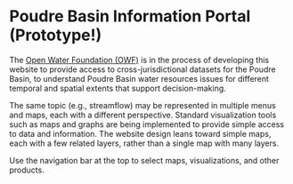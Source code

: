 # Poudre Basin Information Portal (Prototype!) #
The [Open Water Foundation (OWF)](https://openwaterfoundation.org) is in the process of developing this website to provide access to cross-jurisdictional datasets for the Poudre Basin, to understand Poudre Basin water resources issues for different temporal and spatial extents that support decision-making.

The same topic (e.g., streamflow) may be represented in multiple menus and maps, each with a different perspective. Standard visualization tools such as maps and graphs are being implemented to provide simple access to data and information. The website design leans toward simple maps, each with a few related layers, rather than a single map with many layers.

Use the navigation bar at the top to select maps, visualizations, and other products.